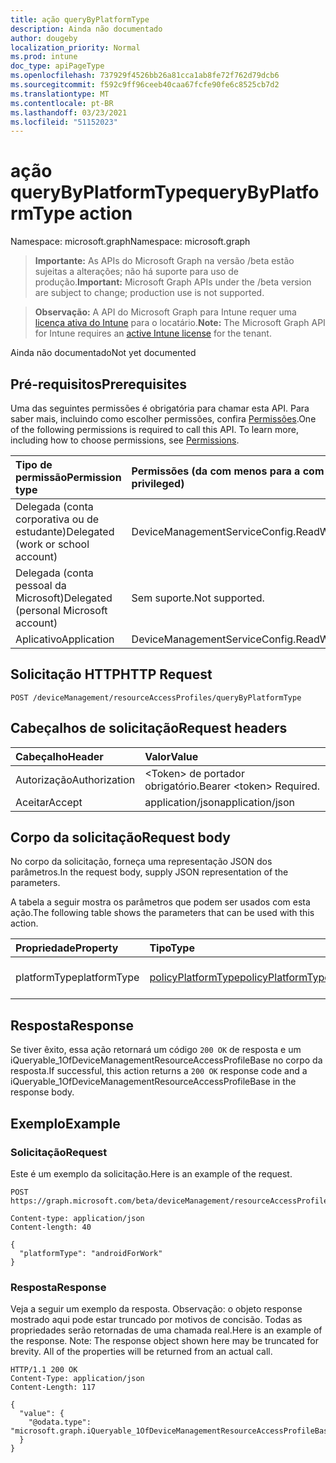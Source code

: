 ```yaml
---
title: ação queryByPlatformType
description: Ainda não documentado
author: dougeby
localization_priority: Normal
ms.prod: intune
doc_type: apiPageType
ms.openlocfilehash: 737929f4526bb26a81cca1ab8fe72f762d79dcb6
ms.sourcegitcommit: f592c9ff96ceeb40caa67fcfe90fe6c8525cb7d2
ms.translationtype: MT
ms.contentlocale: pt-BR
ms.lasthandoff: 03/23/2021
ms.locfileid: "51152023"
---
```

# <a name="querybyplatformtype-action"></a><span data-ttu-id="071bd-103">ação queryByPlatformType</span><span class="sxs-lookup"><span data-stu-id="071bd-103">queryByPlatformType action</span></span>

<span data-ttu-id="071bd-104">Namespace: microsoft.graph</span><span class="sxs-lookup"><span data-stu-id="071bd-104">Namespace: microsoft.graph</span></span>

> <span data-ttu-id="071bd-105">**Importante:** As APIs do Microsoft Graph na versão /beta estão sujeitas a alterações; não há suporte para uso de produção.</span><span class="sxs-lookup"><span data-stu-id="071bd-105">**Important:** Microsoft Graph APIs under the /beta version are subject to change; production use is not supported.</span></span>

> <span data-ttu-id="071bd-106">**Observação:** A API do Microsoft Graph para Intune requer uma [licença ativa do Intune](https://go.microsoft.com/fwlink/?linkid=839381) para o locatário.</span><span class="sxs-lookup"><span data-stu-id="071bd-106">**Note:** The Microsoft Graph API for Intune requires an [active Intune license](https://go.microsoft.com/fwlink/?linkid=839381) for the tenant.</span></span>

<span data-ttu-id="071bd-107">Ainda não documentado</span><span class="sxs-lookup"><span data-stu-id="071bd-107">Not yet documented</span></span>

## <a name="prerequisites"></a><span data-ttu-id="071bd-108">Pré-requisitos</span><span class="sxs-lookup"><span data-stu-id="071bd-108">Prerequisites</span></span>
<span data-ttu-id="071bd-p101">Uma das seguintes permissões é obrigatória para chamar esta API. Para saber mais, incluindo como escolher permissões, confira [Permissões](/graph/permissions-reference).</span><span class="sxs-lookup"><span data-stu-id="071bd-p101">One of the following permissions is required to call this API. To learn more, including how to choose permissions, see [Permissions](/graph/permissions-reference).</span></span>

|<span data-ttu-id="071bd-111">Tipo de permissão</span><span class="sxs-lookup"><span data-stu-id="071bd-111">Permission type</span></span>|<span data-ttu-id="071bd-112">Permissões (da com menos para a com mais privilégios)</span><span class="sxs-lookup"><span data-stu-id="071bd-112">Permissions (from least to most privileged)</span></span>|
|:---|:---|
|<span data-ttu-id="071bd-113">Delegada (conta corporativa ou de estudante)</span><span class="sxs-lookup"><span data-stu-id="071bd-113">Delegated (work or school account)</span></span>|<span data-ttu-id="071bd-114">DeviceManagementServiceConfig.ReadWrite.All</span><span class="sxs-lookup"><span data-stu-id="071bd-114">DeviceManagementServiceConfig.ReadWrite.All</span></span>|
|<span data-ttu-id="071bd-115">Delegada (conta pessoal da Microsoft)</span><span class="sxs-lookup"><span data-stu-id="071bd-115">Delegated (personal Microsoft account)</span></span>|<span data-ttu-id="071bd-116">Sem suporte.</span><span class="sxs-lookup"><span data-stu-id="071bd-116">Not supported.</span></span>|
|<span data-ttu-id="071bd-117">Aplicativo</span><span class="sxs-lookup"><span data-stu-id="071bd-117">Application</span></span>|<span data-ttu-id="071bd-118">DeviceManagementServiceConfig.ReadWrite.All</span><span class="sxs-lookup"><span data-stu-id="071bd-118">DeviceManagementServiceConfig.ReadWrite.All</span></span>|

## <a name="http-request"></a><span data-ttu-id="071bd-119">Solicitação HTTP</span><span class="sxs-lookup"><span data-stu-id="071bd-119">HTTP Request</span></span>
<!-- {
  "blockType": "ignored"
}
-->
``` http
POST /deviceManagement/resourceAccessProfiles/queryByPlatformType
```

## <a name="request-headers"></a><span data-ttu-id="071bd-120">Cabeçalhos de solicitação</span><span class="sxs-lookup"><span data-stu-id="071bd-120">Request headers</span></span>
|<span data-ttu-id="071bd-121">Cabeçalho</span><span class="sxs-lookup"><span data-stu-id="071bd-121">Header</span></span>|<span data-ttu-id="071bd-122">Valor</span><span class="sxs-lookup"><span data-stu-id="071bd-122">Value</span></span>|
|:---|:---|
|<span data-ttu-id="071bd-123">Autorização</span><span class="sxs-lookup"><span data-stu-id="071bd-123">Authorization</span></span>|<span data-ttu-id="071bd-124">&lt;Token&gt; de portador obrigatório.</span><span class="sxs-lookup"><span data-stu-id="071bd-124">Bearer &lt;token&gt; Required.</span></span>|
|<span data-ttu-id="071bd-125">Aceitar</span><span class="sxs-lookup"><span data-stu-id="071bd-125">Accept</span></span>|<span data-ttu-id="071bd-126">application/json</span><span class="sxs-lookup"><span data-stu-id="071bd-126">application/json</span></span>|

## <a name="request-body"></a><span data-ttu-id="071bd-127">Corpo da solicitação</span><span class="sxs-lookup"><span data-stu-id="071bd-127">Request body</span></span>
<span data-ttu-id="071bd-128">No corpo da solicitação, forneça uma representação JSON dos parâmetros.</span><span class="sxs-lookup"><span data-stu-id="071bd-128">In the request body, supply JSON representation of the parameters.</span></span>

<span data-ttu-id="071bd-129">A tabela a seguir mostra os parâmetros que podem ser usados com esta ação.</span><span class="sxs-lookup"><span data-stu-id="071bd-129">The following table shows the parameters that can be used with this action.</span></span>

|<span data-ttu-id="071bd-130">Propriedade</span><span class="sxs-lookup"><span data-stu-id="071bd-130">Property</span></span>|<span data-ttu-id="071bd-131">Tipo</span><span class="sxs-lookup"><span data-stu-id="071bd-131">Type</span></span>|<span data-ttu-id="071bd-132">Descrição</span><span class="sxs-lookup"><span data-stu-id="071bd-132">Description</span></span>|
|:---|:---|:---|
|<span data-ttu-id="071bd-133">platformType</span><span class="sxs-lookup"><span data-stu-id="071bd-133">platformType</span></span>|[<span data-ttu-id="071bd-134">policyPlatformType</span><span class="sxs-lookup"><span data-stu-id="071bd-134">policyPlatformType</span></span>](../resources/intune-shared-policyplatformtype.md)|<span data-ttu-id="071bd-135">Ainda não documentado</span><span class="sxs-lookup"><span data-stu-id="071bd-135">Not yet documented</span></span>|



## <a name="response"></a><span data-ttu-id="071bd-136">Resposta</span><span class="sxs-lookup"><span data-stu-id="071bd-136">Response</span></span>
<span data-ttu-id="071bd-137">Se tiver êxito, essa ação retornará um código `200 OK` de resposta e um iQueryable_1OfDeviceManagementResourceAccessProfileBase no corpo da resposta.</span><span class="sxs-lookup"><span data-stu-id="071bd-137">If successful, this action returns a `200 OK` response code and a iQueryable_1OfDeviceManagementResourceAccessProfileBase in the response body.</span></span>

## <a name="example"></a><span data-ttu-id="071bd-138">Exemplo</span><span class="sxs-lookup"><span data-stu-id="071bd-138">Example</span></span>

### <a name="request"></a><span data-ttu-id="071bd-139">Solicitação</span><span class="sxs-lookup"><span data-stu-id="071bd-139">Request</span></span>
<span data-ttu-id="071bd-140">Este é um exemplo da solicitação.</span><span class="sxs-lookup"><span data-stu-id="071bd-140">Here is an example of the request.</span></span>
``` http
POST https://graph.microsoft.com/beta/deviceManagement/resourceAccessProfiles/queryByPlatformType

Content-type: application/json
Content-length: 40

{
  "platformType": "androidForWork"
}
```

### <a name="response"></a><span data-ttu-id="071bd-141">Resposta</span><span class="sxs-lookup"><span data-stu-id="071bd-141">Response</span></span>
<span data-ttu-id="071bd-p102">Veja a seguir um exemplo da resposta. Observação: o objeto response mostrado aqui pode estar truncado por motivos de concisão. Todas as propriedades serão retornadas de uma chamada real.</span><span class="sxs-lookup"><span data-stu-id="071bd-p102">Here is an example of the response. Note: The response object shown here may be truncated for brevity. All of the properties will be returned from an actual call.</span></span>
``` http
HTTP/1.1 200 OK
Content-Type: application/json
Content-Length: 117

{
  "value": {
    "@odata.type": "microsoft.graph.iQueryable_1OfDeviceManagementResourceAccessProfileBase"
  }
}
```




